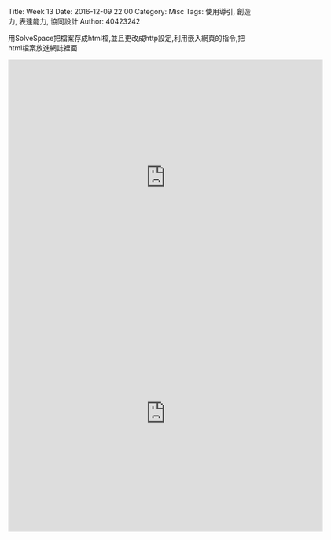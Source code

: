 Title: Week 13
Date: 2016-12-09 22:00
Category: Misc
Tags: 使用導引, 創造力, 表達能力, 協同設計
Author: 40423242


<p>用SolveSpace把檔案存成html檔,並且更改成http設定,利用嵌入網頁的指令,把html檔案放進網誌裡面<p>

<iframe src="https://player.vimeo.com/video/198488048" width="640" height="480" frameborder="0" webkitallowfullscreen mozallowfullscreen allowfullscreen></iframe>

<iframe src="https://player.vimeo.com/video/198531288" width="640" height="480" frameborder="0" webkitallowfullscreen mozallowfullscreen allowfullscreen></iframe>
